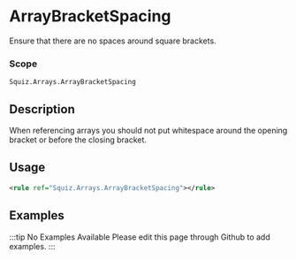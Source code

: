 # ArrayBracketSpacing

Ensure that there are no spaces around square brackets.

### Scope

`Squiz.Arrays.ArrayBracketSpacing`

## Description

When referencing arrays you should not put whitespace around the opening bracket or before the closing bracket.

## Usage

```xml
<rule ref="Squiz.Arrays.ArrayBracketSpacing"></rule>
```

## Examples

:::tip No Examples Available
Please edit this page through Github to add examples.
:::